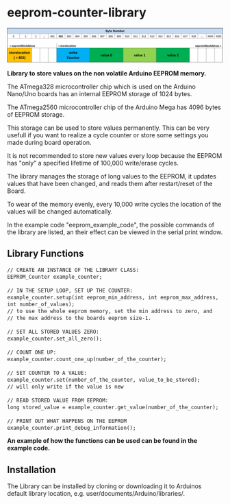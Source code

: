 # eeprom-counter-library 

![alt text](documents/GraphicalOverview.jpg)

**Library to store values on the non volatile Arduino EEPROM memory.**


The ATmega328 microcontroller chip which is used on the Arduino Nano/Uno boards has an internal EEPROM storage of 1024 bytes.

The ATmega2560 microcontroller chip of the Arduino Mega has 4096 bytes of EEPROM storage.

This storage can be used to store values permanently.
This can be very usefull if you want to realize a cycle counter or store some settings you made during board operation.

It is not recommended to store new values every loop because the EEPROM has "only" a specified lifetime of 100,000 write/erase cycles.

The library manages the storage of long values to the EEPROM, it updates values that have been changed, and reads them after restart/reset of the Board.

To wear of the memory evenly, every 10,000 write cycles the location of the values will be changed automatically.

In the example code "eeprom_example_code", the possible commands of the library are listed, an their effect can be viewed in the serial print window.

Library Functions
-----------------

	// CREATE AN INSTANCE OF THE LIBRARY CLASS:
	EEPROM_Counter example_counter; 

	// IN THE SETUP LOOP, SET UP THE COUNTER:
	example_counter.setup(int eeprom_min_address, int eeprom_max_address, int number_of_values);
	// to use the whole eeprom memory, set the min address to zero, and
	// the max address to the boards eeprom size-1.

	// SET ALL STORED VALUES ZERO:
	example_counter.set_all_zero();

	// COUNT ONE UP:
	example_counter.count_one_up(number_of_the_counter);

	// SET COUNTER TO A VALUE:	
	example_counter.set(number_of_the_counter, value_to_be_stored);
	// will only write if the value is new

	// READ STORED VALUE FROM EEPROM:
	long stored_value = example_counter.get_value(number_of_the_counter);
  
	// PRINT OUT WHAT HAPPENS ON THE EEPROM
	example_counter.print_debug_information();	
 
  **An example of how the functions can be used can be found in the example code.**	

Installation
------------
The Library can be installed by cloning or downloading it to Arduinos default library location, e.g. user/documents/Arduino/libraries/.

